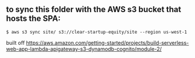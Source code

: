

## to sync this folder with the AWS s3 bucket that hosts the SPA:

    $ aws s3 sync site/ s3://clear-startup-equity/site --region us-west-1



built off https://aws.amazon.com/getting-started/projects/build-serverless-web-app-lambda-apigateway-s3-dynamodb-cognito/module-2/
